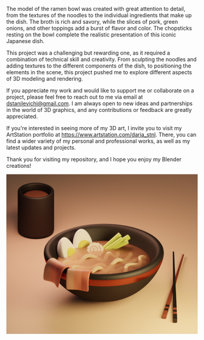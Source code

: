 The model of the ramen bowl was created with great attention to detail, from the textures of the noodles to the individual ingredients that make up the dish. 
The broth is rich and savory, while the slices of pork, green onions, and other toppings add a burst of flavor and color. 
The chopsticks resting on the bowl complete the realistic presentation of this iconic Japanese dish.

This project was a challenging but rewarding one, as it required a combination of technical skill and creativity. 
From sculpting the noodles and adding textures to the different components of the dish, to positioning the elements in the scene,
this project pushed me to explore different aspects of 3D modeling and rendering.

If you appreciate my work and would like to support me or collaborate on a project, please feel free to reach out to me via email at dstanilevichi@gmail.com. I am always open to new ideas and partnerships in the world of 3D graphics, and any contributions or feedback are greatly appreciated.

If you're interested in seeing more of my 3D art, I invite you to visit my ArtStation portfolio at https://www.artstation.com/daria_stnl. 
There, you can find a wider variety of my personal and professional works, as well as my latest updates and projects.

Thank you for visiting my repository, and I hope you enjoy my Blender creations!

![Ramen!](Images/Ramen.png)
